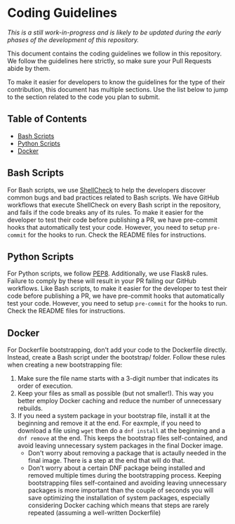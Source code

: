 # Coding Guidelines

_This is a still work-in-progress and is likely to be updated during the early phases of the development of this repository._

This document contains the coding guidelines we follow in this repository. We follow the guidelines here strictly, so make sure your Pull Requests abide by them.

To make it easier for developers to know the guidelines for the type of their contribution, this document has multiple sections. Use the list below to jump to the section related to the code you plan to submit.

## Table of Contents

- [Bash Scripts](#bash-scripts)
- [Python Scripts](#python-scripts)
- [Docker](#docker)

## Bash Scripts

For Bash scripts, we use [ShellCheck](https://www.shellcheck.net/) to help the developers discover common bugs and bad practices related to Bash scripts. We have GitHub workflows that execute ShellCheck on every Bash script in the repository, and fails if the code breaks any of its rules. To make it easier for the developer to test their code before publishing a PR, we have pre-commit hooks that automatically test your code. However, you need to setup `pre-commit` for the hooks to run. Check the README files for instructions.

## Python Scripts

For Python scripts, we follow [PEP8](https://peps.python.org/pep-0008/). Additionally, we use Flask8 rules. Failure to comply by these will result in your PR failing our GitHub workflows. Like Bash scripts, to make it easier for the developer to test their code before publishing a PR, we have pre-commit hooks that automatically test your code. However, you need to setup `pre-commit` for the hooks to run. Check the README files for instructions.

## Docker

For Dockerfile bootstrapping, don't add your code to the Dockerfile directly. Instead, create a Bash script under the bootstrap/ folder. Follow these rules when creating a new bootstrapping file:

1. Make sure the file name starts with a 3-digit number that indicates its order of execution.
2. Keep your files as small as possible (but not smaller!). This way you better employ Docker caching and reduce the number of unnecessary rebuilds.
3. If you need a system package in your bootstrap file, install it at the beginning and remove it at the end. For eaxmple, if you need to download a file using `wget` then do a `dnf install` at the beginning and a `dnf remove` at the end. This keeps the bootstrap files self-contained, and avoid leaving unnecessary system packages in the final Docker image.
   - Don't worry about removing a package that is actaully needed in the final image. There is a step at the end that will do that.
   - Don't worry about a certain DNF package being installed and removed multiple times during the bootstrapping process. Keeping bootstrapping files self-contained and avoiding leaving unnecessary packages is more important than the couple of seconds you will save optimizing the installation of system packages, especially considering Docker caching which means that steps are rarely repeated (assuming a well-written Dockerfile)
